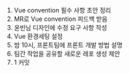 1. Vue convention 필수 사항 초안 정리
2. MR로 Vue convention 피드백 받음
3. 윤빈님 디자인에 수정 요구 사항 작성
4. Vue 환경세팅 설정
5. 밤 10시, 프론트팀에 프론트 개발 방법 설명
6. 팀간 작업을 공유할 새로운 레포 생성 제안
7. 1 커밋